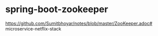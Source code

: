 # spring-boot-zookeeper

https://github.com/Sumitbhoyar/notes/blob/master/ZooKeeper.adoc# microservice-netflix-stack
